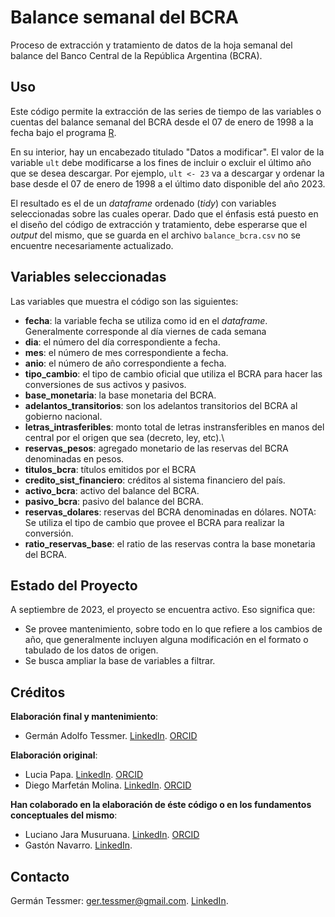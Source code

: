 # Balance semanal del BCRA

Proceso de extracción y tratamiento de datos de la hoja semanal del balance del Banco Central de la República Argentina (BCRA).



## Uso

Este código permite la extracción de las series de tiempo de las variables o cuentas del balance semanal del BCRA desde el 07 de enero de 1998 a la fecha bajo el programa [R](https://www.r-project.org/).

En su interior, hay un encabezado titulado "Datos a modificar". El valor de la variable `ult` debe modificarse a los fines de incluir o excluir el último año que se desea descargar. Por ejemplo, `ult <- 23` va a descargar y ordenar la base desde el 07 de enero de 1998 a el último dato disponible del año 2023.

El resultado es el de un *dataframe* ordenado (*tidy*) con variables seleccionadas sobre las cuales operar. Dado que el énfasis está puesto en el diseño del código de extracción y tratamiento, debe esperarse que el *output* del mismo, que se guarda en el archivo `balance_bcra.csv` no se encuentre necesariamente actualizado.



## Variables seleccionadas

Las variables que muestra el código son las siguientes:

-   **fecha**: la variable fecha se utiliza como id en el *dataframe*. Generalmente corresponde al día viernes de cada semana
-   **dia**: el número del día correspondiente a fecha.
-   **mes**: el número de mes correspondiente a fecha.
-   **anio**: el número de año correspondiente a fecha.
-   **tipo_cambio**: el tipo de cambio oficial que utiliza el BCRA para hacer las conversiones de sus activos y pasivos.
-   **base_monetaria**: la base monetaria del BCRA.
-   **adelantos_transitorios**: son los adelantos transitorios del BCRA al gobierno nacional.
-   **letras_intrasferibles**: monto total de letras instransferibles en manos del central por el origen que sea (decreto, ley, etc).\
-   **reservas_pesos**: agregado monetario de las reservas del BCRA denominadas en pesos.
-   **titulos_bcra**: títulos emitidos por el BCRA
-   **credito_sist_financiero**: créditos al sistema financiero del país.
-   **activo_bcra**: activo del balance del BCRA.
-   **pasivo_bcra**: pasivo del balance del BCRA.
-   **reservas_dolares**: reservas del BCRA denominadas en dólares. NOTA: Se utiliza el tipo de cambio que provee el BCRA para realizar la conversión.
-   **ratio_reservas_base**: el ratio de las reservas contra la base monetaria del BCRA.



## Estado del Proyecto

A septiembre de 2023, el proyecto se encuentra activo. Eso significa que:

-   Se provee mantenimiento, sobre todo en lo que refiere a los cambios de año, que generalmente incluyen alguna modificación en el formato o tabulado de los datos de origen.
-   Se busca ampliar la base de variables a filtrar.



## Créditos

**Elaboración final y mantenimiento**:

-   Germán Adolfo Tessmer. [LinkedIn](https://www.linkedin.com/in/gtessmer/). [ORCID](https://orcid.org/0000-0002-3827-7027)

**Elaboración original**:

-   Lucia Papa. [LinkedIn](https://www.linkedin.com/in/lic-lucia-papa/). [ORCID](https://orcid.org/0000-0002-3827-7027)
-   Diego Marfetán Molina. [LinkedIn](https://www.linkedin.com/in/diegomarfetan/). [ORCID](https://orcid.org/0000-0003-4638-0902)

**Han colaborado en la elaboración de éste código o en los fundamentos conceptuales del mismo**:

-   Luciano Jara Musuruana. [LinkedIn](https://www.linkedin.com/in/luciano-jara-musuruana/). [ORCID](https://orcid.org/0000-0002-0203-180X)
-   Gastón Navarro. [LinkedIn](https://www.linkedin.com/in/gast%C3%B3n-navarro-aa58661b3/).



## Contacto

Germán Tessmer: [ger.tessmer\@gmail.com](ger.tessmer@gmail.com). [LinkedIn](https://www.linkedin.com/in/gtessmer/).
